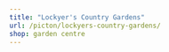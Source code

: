 ```yaml
---
title: "Lockyer's Country Gardens"
url: /picton/lockyers-country-gardens/
shop: garden centre
---
```

